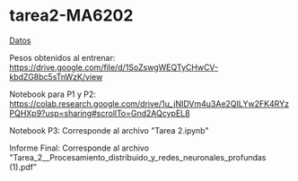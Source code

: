 # tarea2-MA6202
[Datos](https://data.mendeley.com/datasets/rscbjbr9sj/2/files/f12eaf6d-6023-432f-acc9-80c9d7393433/ChestXRay2017.zip)

Pesos obtenidos al entrenar: https://drive.google.com/file/d/1SoZswgWEQTyCHwCV-kbdZG8bc5sTnWzK/view

Notebook para P1 y P2: https://colab.research.google.com/drive/1u_jNIDVm4u3Ae2QILYw2FK4RYzPQHXp9?usp=sharing#scrollTo=Gnd2AQcypEL8

Notebook P3: Corresponde al archivo "Tarea 2.ipynb" 
 
Informe Final: Corresponde al archivo "Tarea_2__Procesamiento_distribuido_y_redes_neuronales_profundas (1).pdf" 

